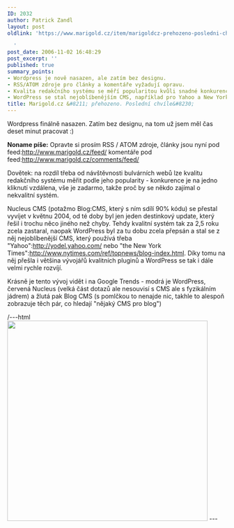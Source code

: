 ```yaml
---
ID: 2032
author: Patrick Zandl
layout: post
oldlink: 'https://www.marigold.cz/item/marigoldcz-prehozeno-posledni-chvile

  '
post_date: 2006-11-02 16:48:29
post_excerpt: ''
published: true
summary_points:
- Wordpress je nově nasazen, ale zatím bez designu.
- RSS/ATOM zdroje pro články a komentáře vyžadují opravu.
- Kvalita redakčního systému se měří popularitou kvůli snadné konkurenci.
- WordPress se stal nejoblíbenějším CMS, například pro Yahoo a New York Times.
title: Marigold.cz &#8211; přehozeno. Poslední chvíle&#8230;
---
```


<texy>Wordpress finálně nasazen. Zatím bez designu, na tom už jsem měl čas deset minut pracovat :)

**Noname píše:** Opravte si prosím RSS / ATOM zdroje, články jsou nyní pod feed:http://www.marigold.cz/feed/ komentáře pod feed:http://www.marigold.cz/comments/feed/

Dovětek: na rozdíl třeba od návštěvnosti bulvárních webů lze kvalitu redakčního systému měřit podle jeho popularity - konkurence je na jedno kliknutí vzdálena, vše je zadarmo, takže proč by se někdo zajímal o nekvalitní systém.

Nucleus CMS (potažmo Blog:CMS, který s ním sdílí 90% kódu) se přestal vyvíjet v květnu 2004, od té doby byl jen jeden destinkový update, který řešil i trochu něco jiného než chyby. Tehdy kvalitní systém tak za 2,5 roku zcela zastaral, naopak WordPress byl za tu dobu zcela přepsán a stal se z něj nejoblíbenější CMS, který používá třeba "Yahoo":http://yodel.yahoo.com/ nebo "the New York Times":http://www.nytimes.com/ref/topnews/blog-index.html. Díky tomu na něj přešla i většina vývojářů kvalitních pluginů a WordPress se tak i dále velmi rychle rozvíjí.

Krásně je tento vývoj vidět i na Google Trends - modrá je WordPress, červená Nucleus (velká část dotazů ale nesouvisí s CMS ale s fyzikálním jádrem) a žlutá pak Blog CMS (s pomlčkou to nenajde nic, takhle to alespoň zobrazuje těch pár, co hledají "nějaký CMS pro blog")

/---html
<img width="460" src="http://www.google.com/trends/viz?q=wordpress,nucleus,blog+cms&date=all&geo=all&graph=weekly_img&sa=N" />
\---